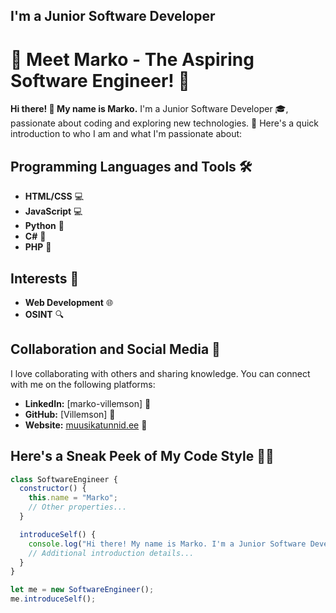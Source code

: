 ## I'm a Junior Software Developer

# 🚀 Meet Marko - The Aspiring Software Engineer! 🚀

**Hi there! 👋 My name is Marko.** I'm a Junior Software Developer 🎓, passionate about coding and exploring new technologies. 🚀 
Here's a quick introduction to who I am and what I'm passionate about:

## Programming Languages and Tools 🛠

- **HTML/CSS** 💻
- **JavaScript** 💻
- **Python** 🐍
- **C#** 🎯
- **PHP** 🐘

## Interests 🌟

- **Web Development** 🌐
- **OSINT** 🔍

## Collaboration and Social Media 🤝

I love collaborating with others and sharing knowledge. You can connect with me on the following platforms:

- **LinkedIn:** [marko-villemson] 🏢
- **GitHub:** [Villemson] 🌟
- **Website:** [muusikatunnid.ee](https://muusikatunnid.ee) 🎵

## Here's a Sneak Peek of My Code Style 👨‍💻

```javascript
class SoftwareEngineer {
  constructor() {
    this.name = "Marko";
    // Other properties...
  }

  introduceSelf() {
    console.log("Hi there! My name is Marko. I'm a Junior Software Developer.");
    // Additional introduction details...
  }
}

let me = new SoftwareEngineer();
me.introduceSelf();
